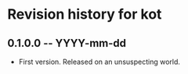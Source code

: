 # Revision history for kot

## 0.1.0.0 -- YYYY-mm-dd

* First version. Released on an unsuspecting world.
